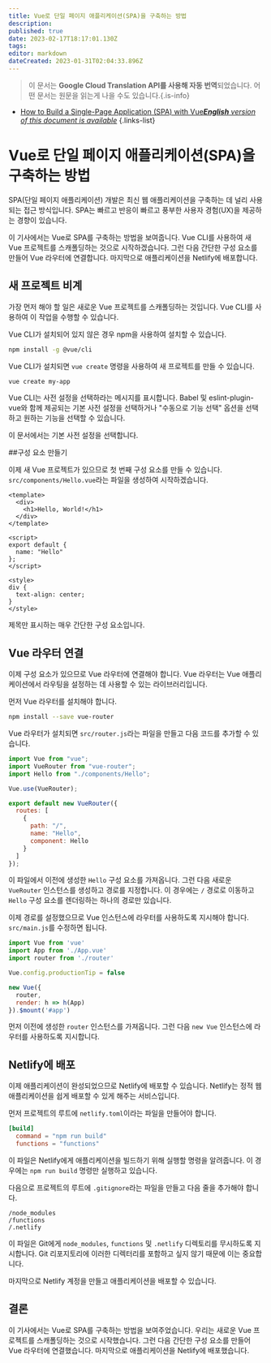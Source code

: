 ```yaml
---
title: Vue로 단일 페이지 애플리케이션(SPA)을 구축하는 방법
description: 
published: true
date: 2023-02-17T18:17:01.130Z
tags: 
editor: markdown
dateCreated: 2023-01-31T02:04:33.896Z
---
```


> 이 문서는 **Google Cloud Translation API를 사용해 자동 번역**되었습니다.
어떤 문서는 원문을 읽는게 나을 수도 있습니다.{.is-info}
- [How to Build a Single-Page Application (SPA) with Vue***English** version of this document is available*](/en/Knowledge-base/Common/how-to-build-a-single-page-application-spa-with-vue)
{.links-list}


# Vue로 단일 페이지 애플리케이션(SPA)을 구축하는 방법

SPA(단일 페이지 애플리케이션) 개발은 최신 웹 애플리케이션을 구축하는 데 널리 사용되는 접근 방식입니다. SPA는 빠르고 반응이 빠르고 풍부한 사용자 경험(UX)을 제공하는 경향이 있습니다.

이 기사에서는 Vue로 SPA를 구축하는 방법을 보여줍니다. Vue CLI를 사용하여 새 Vue 프로젝트를 스캐폴딩하는 것으로 시작하겠습니다. 그런 다음 간단한 구성 요소를 만들어 Vue 라우터에 연결합니다. 마지막으로 애플리케이션을 Netlify에 배포합니다.

## 새 프로젝트 비계

가장 먼저 해야 할 일은 새로운 Vue 프로젝트를 스캐폴딩하는 것입니다. Vue CLI를 사용하여 이 작업을 수행할 수 있습니다.

Vue CLI가 설치되어 있지 않은 경우 npm을 사용하여 설치할 수 있습니다.

```bash
npm install -g @vue/cli
```

Vue CLI가 설치되면 `vue create` 명령을 사용하여 새 프로젝트를 만들 수 있습니다.

```bash
vue create my-app
```

Vue CLI는 사전 설정을 선택하라는 메시지를 표시합니다. Babel 및 eslint-plugin-vue와 함께 제공되는 기본 사전 설정을 선택하거나 "수동으로 기능 선택" 옵션을 선택하고 원하는 기능을 선택할 수 있습니다.

이 문서에서는 기본 사전 설정을 선택합니다.

##구성 요소 만들기

이제 새 Vue 프로젝트가 있으므로 첫 번째 구성 요소를 만들 수 있습니다. `src/components/Hello.vue`라는 파일을 생성하여 시작하겠습니다.

```vue
<template>
  <div>
    <h1>Hello, World!</h1>
  </div>
</template>

<script>
export default {
  name: "Hello"
};
</script>

<style>
div {
  text-align: center;
}
</style>
```

제목만 표시하는 매우 간단한 구성 요소입니다.

## Vue 라우터 연결

이제 구성 요소가 있으므로 Vue 라우터에 연결해야 합니다. Vue 라우터는 Vue 애플리케이션에서 라우팅을 설정하는 데 사용할 수 있는 라이브러리입니다.

먼저 Vue 라우터를 설치해야 합니다.

```bash
npm install --save vue-router
```

Vue 라우터가 설치되면 `src/router.js`라는 파일을 만들고 다음 코드를 추가할 수 있습니다.

```javascript
import Vue from "vue";
import VueRouter from "vue-router";
import Hello from "./components/Hello";

Vue.use(VueRouter);

export default new VueRouter({
  routes: [
    {
      path: "/",
      name: "Hello",
      component: Hello
    }
  ]
});
```

이 파일에서 이전에 생성한 `Hello` 구성 요소를 가져옵니다. 그런 다음 새로운 `VueRouter` 인스턴스를 생성하고 경로를 지정합니다. 이 경우에는 `/` 경로로 이동하고 `Hello` 구성 요소를 렌더링하는 하나의 경로만 있습니다.

이제 경로를 설정했으므로 Vue 인스턴스에 라우터를 사용하도록 지시해야 합니다. `src/main.js`를 수정하면 됩니다.

```javascript
import Vue from 'vue'
import App from './App.vue'
import router from './router'

Vue.config.productionTip = false

new Vue({
  router,
  render: h => h(App)
}).$mount('#app')
```

먼저 이전에 생성한 `router` 인스턴스를 가져옵니다. 그런 다음 `new Vue` 인스턴스에 라우터를 사용하도록 지시합니다.

## Netlify에 배포

이제 애플리케이션이 완성되었으므로 Netlify에 배포할 수 있습니다. Netlify는 정적 웹 애플리케이션을 쉽게 배포할 수 있게 해주는 서비스입니다.

먼저 프로젝트의 루트에 `netlify.toml`이라는 파일을 만들어야 합니다.

```toml
[build]
  command = "npm run build"
  functions = "functions"
```

이 파일은 Netlify에게 애플리케이션을 빌드하기 위해 실행할 명령을 알려줍니다. 이 경우에는 `npm run build` 명령만 실행하고 있습니다.

다음으로 프로젝트의 루트에 `.gitignore`라는 파일을 만들고 다음 줄을 추가해야 합니다.

```
/node_modules
/functions
/.netlify
```

이 파일은 Git에게 `node_modules`, `functions` 및 `.netlify` 디렉토리를 무시하도록 지시합니다. Git 리포지토리에 이러한 디렉터리를 포함하고 싶지 않기 때문에 이는 중요합니다.

마지막으로 Netlify 계정을 만들고 애플리케이션을 배포할 수 있습니다.

## 결론

이 기사에서는 Vue로 SPA를 구축하는 방법을 보여주었습니다. 우리는 새로운 Vue 프로젝트를 스캐폴딩하는 것으로 시작했습니다. 그런 다음 간단한 구성 요소를 만들어 Vue 라우터에 연결했습니다. 마지막으로 애플리케이션을 Netlify에 배포했습니다.